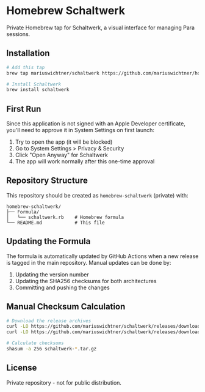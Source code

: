 # Homebrew Schaltwerk

Private Homebrew tap for Schaltwerk, a visual interface for managing Para sessions.

## Installation

```bash
# Add this tap
brew tap mariuswichtner/schaltwerk https://github.com/mariuswichtner/homebrew-schaltwerk.git

# Install Schaltwerk
brew install schaltwerk
```

## First Run

Since this application is not signed with an Apple Developer certificate, you'll need to approve it in System Settings on first launch:

1. Try to open the app (it will be blocked)
2. Go to System Settings > Privacy & Security
3. Click "Open Anyway" for Schaltwerk
4. The app will work normally after this one-time approval

## Repository Structure

This repository should be created as `homebrew-schaltwerk` (private) with:

```
homebrew-schaltwerk/
├── Formula/
│   └── schaltwerk.rb    # Homebrew formula
└── README.md            # This file
```

## Updating the Formula

The formula is automatically updated by GitHub Actions when a new release is tagged in the main repository. Manual updates can be done by:

1. Updating the version number
2. Updating the SHA256 checksums for both architectures
3. Committing and pushing the changes

## Manual Checksum Calculation

```bash
# Download the release archives
curl -LO https://github.com/mariuswichtner/schaltwerk/releases/download/vX.Y.Z/schaltwerk-X.Y.Z-x86_64-apple-darwin.tar.gz
curl -LO https://github.com/mariuswichtner/schaltwerk/releases/download/vX.Y.Z/schaltwerk-X.Y.Z-aarch64-apple-darwin.tar.gz

# Calculate checksums
shasum -a 256 schaltwerk-*.tar.gz
```

## License

Private repository - not for public distribution.